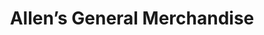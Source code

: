 ---
title: "Allen’s General Merchandise"
url: /batangas-city/allens-general-merchandise/
shop: Motorrad
---